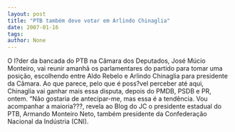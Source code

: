 ```yaml
---
layout: post
title: "PTB também deve votar em Arlindo Chinaglia"
date: 2007-01-16
tags: 
author: None
---
```

O l?der da bancada do PTB na Câmara dos Deputados, José Múcio Monteiro, vai reunir amanhã os parlamentares do partido para tomar uma posição, escolhendo entre Aldo Rebelo e Arlindo Chinaglia para presidente da Câmara.
Ao que parece, pelo que é poss?vel perceber até aqui, Chinaglia vai ganhar mais essa disputa, depois do PMDB, PSDB e PR, ontem.
“Não gostaria de antecipar-me, mas essa é a tendência. Vou acompanhar a maioria???, revela ao Blog do JC o presidente estadual do PTB, Armando Monteiro Neto, também presidente da Confederação Nacional da Indústria (CNI). 